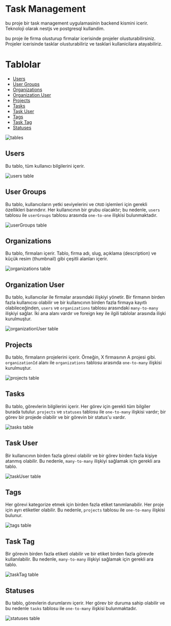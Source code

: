 # Task Management

bu proje bir task management uygulamasinin backend kismini icerir. Teknoloji olarak nestjs ve postgresql kullandim.

bu proje ile firma olusturup firmalar icerisinde projeler olusturabilirsiniz. Projeler icerisinde tasklar olusturabiliriz ve tasklari kullanicilara atayabiliriz.

# Tablolar

- [Users](#users)
- [User Groups](#user-groups)
- [Organizations](#organizations)
- [Organization User](#organization-user)
- [Projects](#projects)
- [Tasks](#tasks)
- [Task User](#task-user)
- [Tags](#tags)
- [Task Tag](#task-tag)
- [Statuses](#statuses)

![tables](./screenshots/tables.png)

## Users

Bu tablo, tüm kullanıcı bilgilerini içerir.

![users table](./screenshots/table-users.png)

## User Groups

Bu tablo, kullanıcıların yetki seviyelerini ve `CRUD` işlemleri için gerekli özellikleri barındırır. Her kullanıcının bir grubu olacaktır; bu nedenle, `users` tablosu ile `userGroups` tablosu arasında `one-to-one` ilişkisi bulunmaktadır.

![userGroups table](./screenshots/table-userGroups.png)

## Organizations

Bu tablo, firmaları içerir. Tablo, firma adı, slug, açıklama (description) ve küçük resim (thumbnail) gibi çeşitli alanları içerir.

![organizations table](./screenshots/table-organizations.png)

## Organization User

Bu tablo, kullanıcılar ile firmalar arasındaki ilişkiyi yönetir. Bir firmanın birden fazla kullanıcısı olabilir ve bir kullanıcının birden fazla firmaya kayıtlı olabileceğinden, `users` ve `organizations` tablosu arasındaki `many-to-many` ilişkiyi sağlar. İki ana alanı vardır ve foreign key ile ilgili tablolar arasında ilişki kurulmuştur.

![organizationUser table](./screenshots/table-organizationUser.png)

## Projects

Bu tablo, firmaların projelerini içerir. Örneğin, X firmasının A projesi gibi. `organizationId` alanı ile `organizations` tablosu arasında `one-to-many` ilişkisi kurulmuştur.

![projects table](./screenshots/table-projects.png)

## Tasks

Bu tablo, görevlerin bilgilerini içerir. Her görev için gerekli tüm bilgiler burada tutulur. `projects` ve `statuses` tablosu ile `one-to-many` ilişkisi vardır; bir görev bir projede olabilir ve bir görevin bir status'u vardır.

![tasks table](./screenshots/table-tasks.png)

## Task User

Bir kullanıcının birden fazla görevi olabilir ve bir görev birden fazla kişiye atanmış olabilir. Bu nedenle, `many-to-many` ilişkiyi sağlamak için gerekli ara tablo.

![taskUser table](./screenshots/table-taskUser.png)

## Tags

Her görevi kategorize etmek için birden fazla etiket tanımlanabilir. Her proje için ayrı etiketler olabilir. Bu nedenle, `projects` tablosu ile `one-to-many` ilişkisi bulunur.

![tags table](./screenshots/table-tags.png)

## Task Tag

Bir görevin birden fazla etiketi olabilir ve bir etiket birden fazla görevde kullanılabilir. Bu nedenle, `many-to-many` ilişkiyi sağlamak için gerekli ara tablo.

![taskTag table](./screenshots/table-taskTag.png)

## Statuses

Bu tablo, görevlerin durumlarını içerir. Her görev bir duruma sahip olabilir ve bu nedenle `tasks` tablosu ile `one-to-many` ilişkisi bulunmaktadır.

![statuses table](./screenshots/table-statuses.png)
